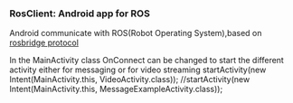 ### RosClient: Android app for ROS
Android communicate with ROS(Robot Operating System),based on [rosbridge protocol](https://github.com/RobotWebTools/rosbridge_suite/blob/groovy-devel/ROSBRIDGE_PROTOCOL.md)

In the MainActivity class
OnConnect can be changed to start the different activity either for messaging or for video streaming
startActivity(new Intent(MainActivity.this, VideoActivity.class));
//startActivity(new Intent(MainActivity.this, MessageExampleActivity.class));
